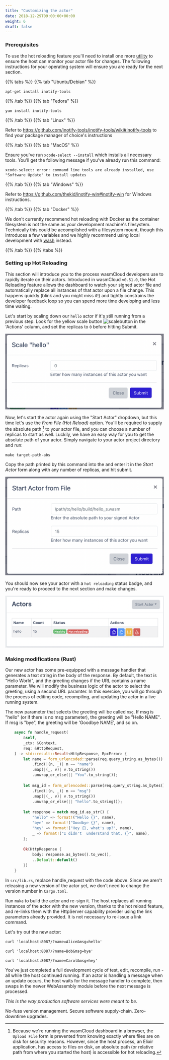 ```yaml
---
title: "Customizing the actor"
date: 2018-12-29T09:00:00+00:00
weight: 6
draft: false
---
```


### Prerequisites

To use the hot reloading feature you'll need to install one more [utility](https://github.com/falood/file_system#system-support) to ensure the host can monitor your actor file for changes. The following instructions for your operating system will ensure you are ready for the next section.

{{% tabs %}}
{{% tab "Ubuntu/Debian" %}}

```shell
apt-get install inotify-tools
```

{{% /tab %}}
{{% tab "Fedora" %}}

```shell
yum install inotify-tools
```

{{% /tab %}}
{{% tab "Linux" %}}

Refer to https://github.com/inotify-tools/inotify-tools/wiki#inotify-tools to find your package manager of choice's instructions

{{% /tab %}}
{{% tab "MacOS" %}}

Ensure you've run `xcode-select --install` which installs all necessary tools. You'll get the following message if you've already run this command:

```
xcode-select: error: command line tools are already installed, use "Software Update" to install updates
```

{{% /tab %}}
{{% tab "Windows" %}}

Refer to https://github.com/thekid/inotify-win#inotify-win for Windows instructions.

{{% /tab %}}
{{% tab "Docker" %}}

We don't currently recommend hot reloading with Docker as the container filesystem is not the same as your development machine's filesystem. Technically this could be accomplished with a filesystem mount, though this introduces a few variables and we highly recommend using local development with [wash](/docs/installation.mdx) instead.

{{% /tab %}}
{{% /tabs %}}

### Setting up Hot Reloading

This section will introduce you to the process wasmCloud developers use to rapidly iterate on their actors. Introduced in wasmCloud `v0.51.0`, the Hot Reloading feature allows the dashboard to watch your signed actor file and automatically replace all instances of that actor upon a file change. This happens quickly (blink and you might miss it!) and tightly constrains the developer feedback loop so you can spend more time developing and less time waiting.

Let's start by scaling down our `hello` actor if it's still running from a previous step. Look for the yellow scale button <img src="../scalebutton.png" alt="scalebutton" width="30px"/> in the 'Actions' column, and set the replicas to `0` before hitting Submit.

![scaledown](./scaledown.png)

Now, let's start the actor again using the "Start Actor" dropdown, but this time let's use the _From File (Hot Reload)_ option. You'll be required to supply the absolute path [^1] to your actor file, and you can choose a number of replicas to start as well. Luckily, we have an easy way for you to get the absolute path of your actor. Simply navigate to your actor project directory and run:

```shell
make target-path-abs
```

Copy the path printed by this command into the and enter it in the _Start Actor_ form along with any number of replicas, and hit submit.

![starthotreload](./starthotreload.png)

You should now see your actor with a `hot reloading` status badge, and you're ready to proceed to the next section and make changes.

![hotreloading](./hotreloading.png)

### Making modifications (Rust)

Our new actor has come pre-equipped with a message handler that generates a text string in the body of the response. By default, the text is "Hello World", and the greeting changes if the URL contains a name parameter. We will modify the business logic of the actor to select the greeting, using a second URL paramter. In this exercise, you will go through the process of editing code, recompiling, and updating the actor in a live running system.

The new parameter that selects the greeting will be called `msg`. If msg is "hello" (or if there is no msg parameter), the greeting will be "Hello NAME". If msg is "bye", the greeting will be 'Goodbye NAME', and so on.

```rust
    async fn handle_request(
        &self,
        _ctx: &Context,
        req: &HttpRequest,
    ) -> std::result::Result<HttpResponse, RpcError> {
        let name = form_urlencoded::parse(req.query_string.as_bytes())
            .find(|(n, _)| n == "name")
            .map(|(_, v)| v.to_string())
            .unwrap_or_else(|| "You".to_string());

        let msg_id = form_urlencoded::parse(req.query_string.as_bytes())
            .find(|(n, _)| n == "msg")
            .map(|(_, v)| v.to_string())
            .unwrap_or_else(|| "hello".to_string());

        let response = match msg_id.as_str() {
            "hello" => format!("Hello {}", name),
            "bye" => format!("Goodbye {}", name),
            "hey" => format!("Hey {}, what's up?", name),
            _ => format!("I didn't  understand that, {}", name),
        };

        Ok(HttpResponse {
            body: response.as_bytes().to_vec(),
            ..Default::default()
        })
    }
```

In `src/lib.rs`, replace handle_request with the code above. Since we aren't releasing a new version of the actor yet, we don't need to change the version number in `Cargo.toml`.

Run `make` to build the actor and re-sign it. The host replaces all running instances of the actor with the new version, thanks to the hot reload feature, and re-links them with the HttpServer capability provider using the link parameters already provided. It is not necessary to re-issue a link command.

Let's try out the new actor:

```shell
curl 'localhost:8087/?name=Alice&msg=hello'
```

```shell
curl 'localhost:8087/?name=Bob&msg=bye'
```

```shell
curl 'localhost:8087/?name=Carol&msg=hey'
```

You've just completed a full development cycle of test, edit, recompile, run - all while the host continued running. If an actor is handling a message when an update occurs, the host waits for the message handler to complete, then swaps in the newer WebAssembly module before the next message is processed.

_This is the way production software services were meant to be_.

No-fuss version management. Secure software supply-chain.
Zero-downtime upgrades.

[^1]: Because we're running the wasmCloud dashboard in a browser, the `Upload File` form is prevented from knowing exactly where files are on disk for security reasons. However, since the host process, an Elixir application, has access to files on disk, an absolute path (or relative path from where you started the host) is accessible for hot reloading.
